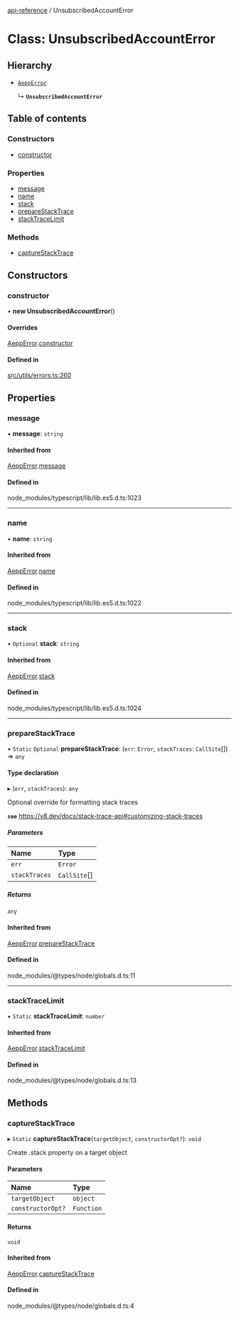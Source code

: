 [api-reference](../README.md) / UnsubscribedAccountError

# Class: UnsubscribedAccountError

## Hierarchy

- [`AeppError`](AeppError.md)

  ↳ **`UnsubscribedAccountError`**

## Table of contents

### Constructors

- [constructor](UnsubscribedAccountError.md#constructor)

### Properties

- [message](UnsubscribedAccountError.md#message)
- [name](UnsubscribedAccountError.md#name)
- [stack](UnsubscribedAccountError.md#stack)
- [prepareStackTrace](UnsubscribedAccountError.md#preparestacktrace)
- [stackTraceLimit](UnsubscribedAccountError.md#stacktracelimit)

### Methods

- [captureStackTrace](UnsubscribedAccountError.md#capturestacktrace)

## Constructors

### constructor

• **new UnsubscribedAccountError**()

#### Overrides

[AeppError](AeppError.md).[constructor](AeppError.md#constructor)

#### Defined in

[src/utils/errors.ts:260](https://github.com/unicorndomaingr/aepp-sdk-js-ts/blob/e06cc9f0/src/utils/errors.ts#L260)

## Properties

### message

• **message**: `string`

#### Inherited from

[AeppError](AeppError.md).[message](AeppError.md#message)

#### Defined in

node_modules/typescript/lib/lib.es5.d.ts:1023

___

### name

• **name**: `string`

#### Inherited from

[AeppError](AeppError.md).[name](AeppError.md#name)

#### Defined in

node_modules/typescript/lib/lib.es5.d.ts:1022

___

### stack

• `Optional` **stack**: `string`

#### Inherited from

[AeppError](AeppError.md).[stack](AeppError.md#stack)

#### Defined in

node_modules/typescript/lib/lib.es5.d.ts:1024

___

### prepareStackTrace

▪ `Static` `Optional` **prepareStackTrace**: (`err`: `Error`, `stackTraces`: `CallSite`[]) => `any`

#### Type declaration

▸ (`err`, `stackTraces`): `any`

Optional override for formatting stack traces

**`see`** https://v8.dev/docs/stack-trace-api#customizing-stack-traces

##### Parameters

| Name | Type |
| :------ | :------ |
| `err` | `Error` |
| `stackTraces` | `CallSite`[] |

##### Returns

`any`

#### Inherited from

[AeppError](AeppError.md).[prepareStackTrace](AeppError.md#preparestacktrace)

#### Defined in

node_modules/@types/node/globals.d.ts:11

___

### stackTraceLimit

▪ `Static` **stackTraceLimit**: `number`

#### Inherited from

[AeppError](AeppError.md).[stackTraceLimit](AeppError.md#stacktracelimit)

#### Defined in

node_modules/@types/node/globals.d.ts:13

## Methods

### captureStackTrace

▸ `Static` **captureStackTrace**(`targetObject`, `constructorOpt?`): `void`

Create .stack property on a target object

#### Parameters

| Name | Type |
| :------ | :------ |
| `targetObject` | `object` |
| `constructorOpt?` | `Function` |

#### Returns

`void`

#### Inherited from

[AeppError](AeppError.md).[captureStackTrace](AeppError.md#capturestacktrace)

#### Defined in

node_modules/@types/node/globals.d.ts:4
